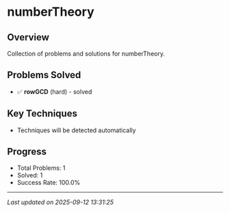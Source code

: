 # numberTheory

## Overview
Collection of problems and solutions for numberTheory.

## Problems Solved
- ✅ **rowGCD** (hard) - solved

## Key Techniques
- Techniques will be detected automatically

## Progress
- Total Problems: 1
- Solved: 1
- Success Rate: 100.0%

---
*Last updated on 2025-09-12 13:31:25*
